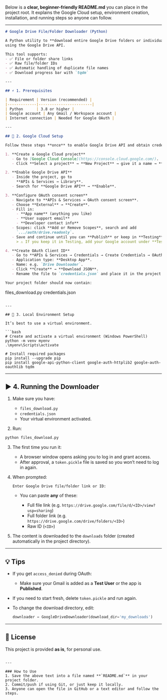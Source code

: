 Below is a **clear, beginner-friendly README.md** you can place in the project root.
It explains the Google Cloud setup, environment creation, installation, and running steps so anyone can follow.

---

```markdown
# Google Drive File/Folder Downloader (Python)

A Python utility to **download entire Google Drive folders or individual files**  
using the Google Drive API.

This tool supports:
- ✅ File or folder share links
- ✅ Raw file/folder IDs
- ✅ Automatic handling of duplicate file names
- ✅ Download progress bar with `tqdm`

---

## ⚡ 1. Prerequisites

| Requirement | Version (recommended) |
|-------------|------------------------|
| Python      | 3.8 or higher |
| Google account | Any Gmail / Workspace account |
| Internet connection | Needed for Google OAuth |

---

## 📂 2. Google Cloud Setup

Follow these steps **once** to enable Google Drive API and obtain credentials.

1. **Create a Google Cloud project**
   - Go to [Google Cloud Console](https://console.cloud.google.com/).
   - Click **Select a project** → **New Project** → give it a name → **Create**.

2. **Enable Google Drive API**
   - Inside the project, go to  
     **APIs & Services → Library**.
   - Search for **Google Drive API** → **Enable**.

3. **Configure OAuth consent screen**
   - Navigate to **APIs & Services → OAuth consent screen**.
   - Choose **External** → **Create**.
   - Fill in:
     - **App name** (anything you like)
     - **User support email**
     - **Developer contact info**
   - Scopes: click **Add or Remove Scopes**, search and add  
     `.../auth/drive.readonly`.
   - Save and continue until you can **Publish** or keep in **Testing** mode.
     > ⚠️ If you keep it in Testing, add your Google account under **Test Users**.

4. **Create OAuth Client ID**
   - Go to **APIs & Services → Credentials → Create Credentials → OAuth client ID**.
   - Application type: **Desktop App**.
   - Name: e.g. `Drive Downloader`.
   - Click **Create** → **Download JSON**.
   - Rename the file to `credentials.json` and place it in the project root.

Your project folder should now contain:
```

files\_download.py
credentials.json

````

---

## 🐍 3. Local Environment Setup

It’s best to use a virtual environment.

```bash
# Create and activate a virtual environment (Windows PowerShell)
python -m venv myenv
.\myenv\Scripts\activate

# Install required packages
pip install --upgrade pip
pip install google-api-python-client google-auth-httplib2 google-auth-oauthlib tqdm
````

---

## ▶️ 4. Running the Downloader

1. Make sure you have:

   * `files_download.py`
   * `credentials.json`
   * Your virtual environment activated.

2. Run:

```bash
python files_download.py
```

3. The first time you run it:

   * A browser window opens asking you to log in and grant access.
   * After approval, a `token.pickle` file is saved so you won’t need to log in again.

4. When prompted:

   ```
   Enter Google Drive file/folder link or ID:
   ```

   * You can paste **any** of these:

     * Full file link (e.g. `https://drive.google.com/file/d/<ID>/view?usp=sharing`)
     * Full folder link (e.g. `https://drive.google.com/drive/folders/<ID>`)
     * Raw ID (`<ID>`)

5. The content is downloaded to the `downloads` folder
   (created automatically in the project directory).

---

## 💡 Tips

* If you get `access_denied` during OAuth:

  * Make sure your Gmail is added as a **Test User** or the app is **Published**.
* If you need to start fresh, delete `token.pickle` and run again.
* To change the download directory, edit:

  ```python
  downloader = GoogleDriveDownloader(download_dir='my_downloads')
  ```

---

## 📜 License

This project is provided **as is**, for personal use.

```

---

### How to Use
1. Save the above text into a file named **`README.md`** in your project folder.  
2. Commit/push if using Git, or just keep it locally.  
3. Anyone can open the file in GitHub or a text editor and follow the steps.
```
